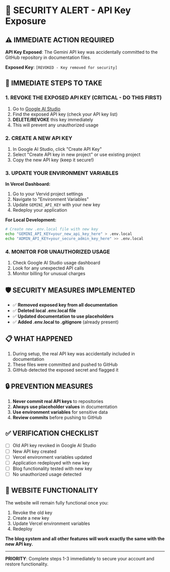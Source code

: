 # 🚨 SECURITY ALERT - API Key Exposure

## ⚠️ IMMEDIATE ACTION REQUIRED

**API Key Exposed**: The Gemini API key was accidentally committed to the GitHub repository in documentation files.

**Exposed Key**: `[REVOKED - Key removed for security]`

## 🔧 IMMEDIATE STEPS TO TAKE

### 1. **REVOKE THE EXPOSED API KEY** (CRITICAL - DO THIS FIRST)

1. Go to [Google AI Studio](https://makersuite.google.com/app/apikey)
2. Find the exposed API key (check your API key list)
3. **DELETE/REVOKE** this key immediately
4. This will prevent any unauthorized usage

### 2. **CREATE A NEW API KEY**

1. In Google AI Studio, click "Create API Key"
2. Select "Create API key in new project" or use existing project
3. Copy the new API key (keep it secure!)

### 3. **UPDATE YOUR ENVIRONMENT VARIABLES**

**In Vercel Dashboard:**
1. Go to your Vervid project settings
2. Navigate to "Environment Variables"
3. Update `GEMINI_API_KEY` with your new key
4. Redeploy your application

**For Local Development:**
```bash
# Create new .env.local file with new key
echo "GEMINI_API_KEY=your_new_api_key_here" > .env.local
echo "ADMIN_API_KEY=your_secure_admin_key_here" >> .env.local
```

### 4. **MONITOR FOR UNAUTHORIZED USAGE**

1. Check Google AI Studio usage dashboard
2. Look for any unexpected API calls
3. Monitor billing for unusual charges

## 🛡️ SECURITY MEASURES IMPLEMENTED

- ✅ **Removed exposed key from all documentation**
- ✅ **Deleted local .env.local file**
- ✅ **Updated documentation to use placeholders**
- ✅ **Added .env.local to .gitignore** (already present)

## 📋 WHAT HAPPENED

1. During setup, the real API key was accidentally included in documentation
2. These files were committed and pushed to GitHub
3. GitHub detected the exposed secret and flagged it

## 🔒 PREVENTION MEASURES

1. **Never commit real API keys** to repositories
2. **Always use placeholder values** in documentation
3. **Use environment variables** for sensitive data
4. **Review commits** before pushing to GitHub

## ✅ VERIFICATION CHECKLIST

- [ ] Old API key revoked in Google AI Studio
- [ ] New API key created
- [ ] Vercel environment variables updated
- [ ] Application redeployed with new key
- [ ] Blog functionality tested with new key
- [ ] No unauthorized usage detected

## 🚀 WEBSITE FUNCTIONALITY

The website will remain fully functional once you:
1. Revoke the old key
2. Create a new key  
3. Update Vercel environment variables
4. Redeploy

**The blog system and all other features will work exactly the same with the new API key.**

---

**PRIORITY**: Complete steps 1-3 immediately to secure your account and restore functionality.
